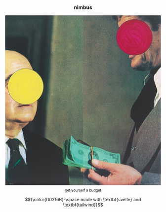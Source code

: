 <center>
  <h3>nimbus</h3>
  <img src="static/nimbus.png"/>
  <sub>get yourself a budget</sub>
</center>

$${\color{D0216B}-\space made with \textbf{svelte} and \textbf{tailwind}}$$



